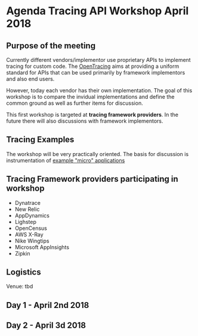 # Agenda Tracing API Workshop April 2018


## Purpose of the meeting

Currently different vendors/implementor use proprietary APIs to implement tracing for custom code. The [OpenTracing](https://github.com/opentracing) 
aims at providing a uniform standard for APIs that can be used primarily by framework implementors and also end users. 

However, today each vendor has their own implementation. The goal of this workshop is to compare the invidual implementations and define the common ground as well as further items for discussion.

This first workshop is targeted at **tracing framework providers**. In the future there will also discussions with framework implementors.

## Tracing Examples

The workshop will be very practically oriented. The basis for discussion is instrumentation of [example "micro" applications](https://github.com/AloisReitbauer/TraceAPIWorkshop/examples)

## Tracing Framework providers participating in workshop

* Dynatrace
* New Relic
* AppDynamics
* Lighstep
* OpenCensus
* AWS X-Ray
* Nike Wingtips
* Microsoft AppInsights
* Zipkin


## Logistics

Venue: tbd


## Day 1 - April 2nd 2018


## Day 2 - April 3d 2018
